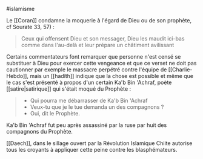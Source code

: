 #islamisme

Le [[Coran]] condamne la moquerie à l'égard de Dieu ou de son prophète, cf Sourate 33, 57) : 

>Ceux qui offensent Dieu et son messager, Dieu les maudit ici-bas comme dans l'au-delà et leur prépare un châtiment avilissant

Certains commentateurs font remarquer que personne n'est censé se substituer à Dieu pour exercer cette vengeance et que ce verset ne doit pas cautionner par exemple le massacre perpétré contre l'équipe de [[Charlie-Hebdo]], mais un [[hadîth]] indique que la chose est possible et même que le cas s'est présenté à propos d'un certain Ka'b Bin 'Achraf, poète [[satire|satirique]] qui s'était moqué du Prophète : 

> - Qui pourra me débarrasser de Ka'b Bin 'Achraf
> - Veux-tu que je le tue demanda un des compagnons ?
> - Oui, dit le Prophète.

Ka'b Bin 'Achraf fut peu après assassiné par la ruse par huit des compagnons du Prophète. 

[[Daech]], dans le sillage ouvert par la Révolution Islamique Chiite autorise tous les croyants à appliquer cette peine contre les blasphémateurs.

